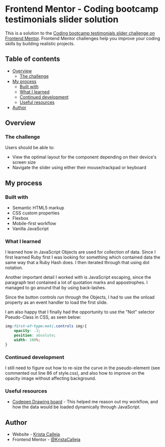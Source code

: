 # Frontend Mentor - Coding bootcamp testimonials slider solution

This is a solution to the [Coding bootcamp testimonials slider challenge on Frontend Mentor](https://www.frontendmentor.io/challenges/coding-bootcamp-testimonials-slider-4FNyLA8JL). Frontend Mentor challenges help you improve your coding skills by building realistic projects. 

## Table of contents

- [Overview](#overview)
  - [The challenge](#the-challenge)
- [My process](#my-process)
  - [Built with](#built-with)
  - [What I learned](#what-i-learned)
  - [Continued development](#continued-development)
  - [Useful resources](#useful-resources)
- [Author](#author)

## Overview

### The challenge

Users should be able to:

- View the optimal layout for the component depending on their device's screen size
- Navigate the slider using either their mouse/trackpad or keyboard

## My process

### Built with

- Semantic HTML5 markup
- CSS custom properties
- Flexbox
- Mobile-first workflow
- Vanilla JavaScript

### What I learned

I learned how in JavaScript Objects are used for collection of data. Since I first learned Ruby first I was looking for something which contained data the same way that a Ruby Hash does. I then iterated through that using dot notation. 

Another important detail I worked with is JavaScript escaping, since the paragraph text contained a lot of quotation marks and appostrophes. I managed to go around that by using back-lashes.

Since the button controls run through the Objects, I had to use the onload property as an event handler to load the first slide.

I am also happy that I finally had the opportunity to use the "Not" selector Pseudo-Class in CSS, as seen below:
```css
img:first-of-type:not(.controls img){
    opacity: .3;
    position: absolute;
    width: 100%;
}
```

### Continued development

I still need to figure out how to re-size the curve in the pseudo-element (see commented out line 86 of style.css), and also how to improve on the opacity image without affecting background.

### Useful resources

- [Codepen Drawing board](https://codepen.io/kristacalleja) - This helped me reason out my workflow, and how the data would be loaded dynamically through JavaScript. 

## Author

- Website - [Krista Calleja](https://kristacalleja.github.io)
- Frontend Mentor - [@KristaCalleja](https://www.frontendmentor.io/profile/KristaCalleja)

